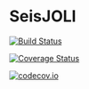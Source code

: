 # SeisJOLI

[![Build Status](https://travis-ci.org/henryk-modzelewski/SeisJOLI.jl.svg?branch=master)](https://travis-ci.org/henryk-modzelewski/SeisJOLI.jl)

[![Coverage Status](https://coveralls.io/repos/henryk-modzelewski/SeisJOLI.jl/badge.svg?branch=master&service=github)](https://coveralls.io/github/henryk-modzelewski/SeisJOLI.jl?branch=master)

[![codecov.io](http://codecov.io/github/henryk-modzelewski/SeisJOLI.jl/coverage.svg?branch=master)](http://codecov.io/github/henryk-modzelewski/SeisJOLI.jl?branch=master)

